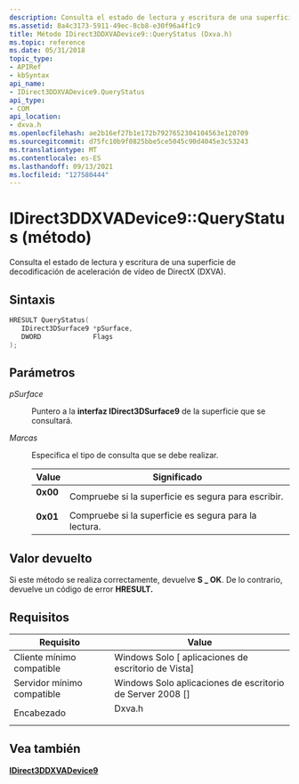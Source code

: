 ```yaml
---
description: Consulta el estado de lectura y escritura de una superficie de decodificación de aceleración de vídeo de DirectX (DXVA).
ms.assetid: 8a4c3173-5911-49ec-8cb8-e30f96a4f1c9
title: Método IDirect3DDXVADevice9::QueryStatus (Dxva.h)
ms.topic: reference
ms.date: 05/31/2018
topic_type:
- APIRef
- kbSyntax
api_name:
- IDirect3DDXVADevice9.QueryStatus
api_type:
- COM
api_location:
- dxva.h
ms.openlocfilehash: ae2b16ef27b1e172b7927652304104563e120709
ms.sourcegitcommit: d75fc10b9f0825bbe5ce5045c90d4045e3c53243
ms.translationtype: MT
ms.contentlocale: es-ES
ms.lasthandoff: 09/13/2021
ms.locfileid: "127580444"
---
```

# <a name="idirect3ddxvadevice9querystatus-method"></a>IDirect3DDXVADevice9::QueryStatus (método)

Consulta el estado de lectura y escritura de una superficie de decodificación de aceleración de vídeo de DirectX (DXVA).

## <a name="syntax"></a>Sintaxis


```C++
HRESULT QueryStatus(
   IDirect3DSurface9 *pSurface,
   DWORD             Flags
);
```



## <a name="parameters"></a>Parámetros

<dl> <dt>

*pSurface* 
</dt> <dd>

Puntero a la **interfaz IDirect3DSurface9** de la superficie que se consultará.

</dd> <dt>

*Marcas* 
</dt> <dd>

Especifica el tipo de consulta que se debe realizar.



| Value                                                                                                                             | Significado                                                         |
|-----------------------------------------------------------------------------------------------------------------------------------|-----------------------------------------------------------------|
| <span id="0x00"></span><span id="0X00"></span><dl> <dt>**0x00**</dt> </dl> | Compruebe si la superficie es segura para escribir.<br/> |
| <span id="0x01"></span><span id="0X01"></span><dl> <dt>**0x01**</dt> </dl> | Compruebe si la superficie es segura para la lectura.<br/> |



 

</dd> </dl>

## <a name="return-value"></a>Valor devuelto

Si este método se realiza correctamente, devuelve **S \_ OK**. De lo contrario, devuelve un código de error **HRESULT.**

## <a name="requirements"></a>Requisitos



| Requisito | Value |
|-------------------------------------|-----------------------------------------------------------------------------------|
| Cliente mínimo compatible<br/> | Windows Solo \[ aplicaciones de escritorio de Vista\]<br/>                                    |
| Servidor mínimo compatible<br/> | Windows Solo aplicaciones de escritorio de Server 2008 \[\]<br/>                              |
| Encabezado<br/>                   | <dl> <dt>Dxva.h</dt> </dl> |



## <a name="see-also"></a>Vea también

<dl> <dt>

[**IDirect3DDXVADevice9**](idirect3ddxvadevice9.md)
</dt> </dl>

 

 




